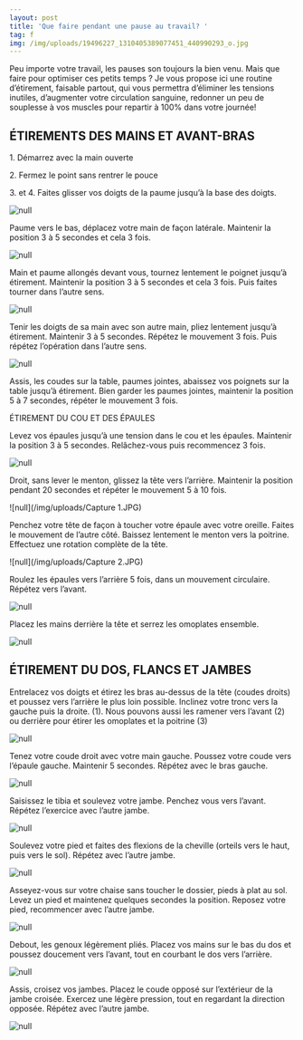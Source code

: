 ```yaml
---
layout: post
title: 'Que faire pendant une pause au travail? '
tag: f
img: /img/uploads/19496227_1310405389077451_440990293_o.jpg
---
```

Peu importe votre travail, les pauses son toujours la bien venu. Mais que faire pour optimiser ces petits temps ? Je vous propose ici une routine d’étirement, faisable partout, qui vous permettra d’éliminer les tensions inutiles, d’augmenter votre circulation sanguine, redonner un peu de souplesse à vos muscles pour repartir à 100% dans votre journée!

## ÉTIREMENTS DES MAINS ET AVANT-BRAS

1\. Démarrez avec la main ouverte

2\. Fermez le point sans rentrer le pouce

3\. et 4. Faites glisser vos doigts de la paume jusqu’à la base des doigts.

![null](/img/uploads/19496227_1310405389077451_440990293_o.jpg)

Paume vers le bas, déplacez votre main de façon latérale. Maintenir la position 3 à 5 secondes et cela
3 fois.

![null](/img/uploads/19251012_1310327725751884_1231561185_n.gif)

Main et paume allongés devant vous, tournez lentement le poignet jusqu’à étirement. Maintenir la
position 3 à 5 secondes et cela 3 fois. Puis faites tourner dans l’autre sens.

![null](/img/uploads/19512181_1310327719085218_1753709765_n.gif)

Tenir les doigts de sa main avec son autre main, pliez lentement jusqu’à étirement. Maintenir 3 à 5
secondes. Répétez le mouvement 3 fois. Puis répétez l’opération dans l’autre sens.

![null](/img/uploads/19531649_1310405385744118_704240460_o.jpg)

Assis, les coudes sur la table, paumes jointes, abaissez vos poignets sur la table jusqu’à étirement.
Bien garder les paumes jointes, maintenir la position 5 à 7 secondes, répéter le mouvement 3 fois.

ÉTIREMENT DU COU ET DES ÉPAULES

Levez vos épaules jusqu’à une tension dans le cou et les épaules. Maintenir la position 3 à 5 secondes.
Relâchez-vous puis recommencez 3 fois.

![null](/img/uploads/Capture.JPG)

Droit, sans lever le menton, glissez la tête vers l’arrière. Maintenir la position pendant 20 secondes et
répéter le mouvement 5 à 10 fois.

![null](/img/uploads/Capture 1.JPG)

Penchez votre tête de façon à toucher votre épaule avec votre oreille. Faites le mouvement de
l’autre côté. Baissez lentement le menton vers la poitrine. Effectuez une rotation complète de la tête.

![null](/img/uploads/Capture 2.JPG)

Roulez les épaules vers l’arrière 5 fois, dans un mouvement circulaire. Répétez vers l’avant.

![null](/img/uploads/Capture3.JPG)

Placez les mains derrière la tête et serrez les omoplates ensemble.

![null](/img/uploads/Capture4.JPG)

## ÉTIREMENT DU DOS, FLANCS ET JAMBES

Entrelacez vos doigts et étirez les bras au-dessus de la tête (coudes droits) et poussez vers l’arrière
le plus loin possible. Inclinez votre tronc vers la gauche puis la droite. (1).
Nous pouvons aussi les ramener vers l’avant (2) ou derrière pour étirer les omoplates et la poitrine
\(3)

![null](/img/uploads/19495910_1310405392410784_209330703_o.jpg)

Tenez votre coude droit avec votre main gauche. Poussez votre coude vers l’épaule gauche.
Maintenir 5 secondes. Répétez avec le bras gauche.

![null](/img/uploads/Capture5.JPG)

Saisissez le tibia et soulevez votre jambe. Penchez vous vers l’avant. Répétez l’exercice avec l’autre
jambe. 

![null](/img/uploads/Capture6.JPG)

Soulevez votre pied et faites des flexions de la cheville (orteils vers le haut, puis vers le sol). Répétez
avec l’autre jambe.

![null](/img/uploads/Capture7.JPG)

Asseyez-vous sur votre chaise sans toucher le dossier, pieds à plat au sol. Levez un pied et maintenez
quelques secondes la position. Reposez votre pied, recommencer avec l’autre jambe.

![null](/img/uploads/Capture8.JPG)

Debout, les genoux légèrement pliés. Placez vos mains sur le bas du dos et poussez doucement vers
l’avant, tout en courbant le dos vers l’arrière. 

![null](/img/uploads/Capture9.JPG)

Assis, croisez vos jambes. Placez le coude opposé sur l’extérieur de la jambe croisée. Exercez une
légère pression, tout en regardant la direction opposée. Répétez avec l’autre jambe.

![null](/img/uploads/Capture10.JPG)



